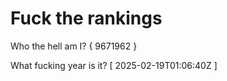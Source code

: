 # Fuck the rankings

Who the hell am I?
{ 9671962 }

What fucking year is it?
[ 2025-02-19T01:06:40Z ]
